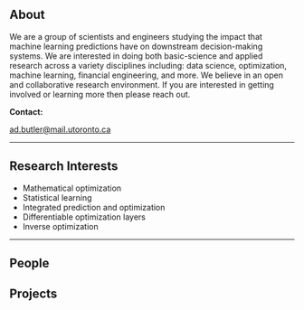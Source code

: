 ## About

We are a group of scientists and engineers studying the impact that machine learning predictions have on downstream decision-making systems. We are interested in doing both basic-science and applied research across a variety disciplines including: data science, optimization, machine learning, financial engineering, and more.  We believe in an open and collaborative research environment. If you are interested in getting involved or learning more then please reach out.


**Contact:**

ad.butler@mail.utoronto.ca

- - -

## Research Interests
- Mathematical optimization
- Statistical learning
- Integrated prediction and optimization
- Differentiable optimization layers
- Inverse optimization

- - -

## People

## Projects
